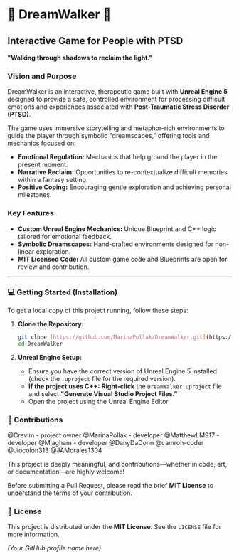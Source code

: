 # 🌌 DreamWalker 🌙

## Interactive Game for People with PTSD

**"Walking through shadows to reclaim the light."**

### Vision and Purpose

DreamWalker is an interactive, therapeutic game built with **Unreal Engine 5** designed to provide a safe, controlled environment for processing difficult emotions and experiences associated with **Post-Traumatic Stress Disorder (PTSD)**.

The game uses immersive storytelling and metaphor-rich environments to guide the player through symbolic "dreamscapes," offering tools and mechanics focused on:

* **Emotional Regulation:** Mechanics that help ground the player in the present moment.
* **Narrative Reclaim:** Opportunities to re-contextualize difficult memories within a fantasy setting.
* **Positive Coping:** Encouraging gentle exploration and achieving personal milestones.

### Key Features

* **Custom Unreal Engine Mechanics:** Unique Blueprint and C++ logic tailored for emotional feedback.
* **Symbolic Dreamscapes:** Hand-crafted environments designed for non-linear exploration.
* **MIT Licensed Code:** All custom game code and Blueprints are open for review and contribution.

---

### 💻 Getting Started (Installation)

To get a local copy of this project running, follow these steps:

1.  **Clone the Repository:**
    ```bash
    git clone [https://github.com/MarinaPollak/DreamWalker.git](https://github.com/MarinaPollak/DreamWalker.git)
    cd DreamWalker
    ```

2.  **Unreal Engine Setup:**
    * Ensure you have the correct version of Unreal Engine 5 installed (check the `.uproject` file for the required version).
    * **If the project uses C++:** **Right-click** the `DreamWalker.uproject` file and select **"Generate Visual Studio Project Files."**
    * Open the project using the Unreal Engine Editor.

### 🤝 Contributions
   @Crevlm - project owner
   @MarinaPollak - developer
   @MatthewLM917 - developer
   @Miagham - developer
   @DanyDaDonn
   @camron-coder 
   @Jiocolon313
   @JAMorales1304
   

This project is deeply meaningful, and contributions—whether in code, art, or documentation—are highly welcome!

Before submitting a Pull Request, please read the brief **MIT License** to understand the terms of your contribution.

### 📝 License

This project is distributed under the **MIT License**. See the `LICENSE` file for more information.

*(Your GitHub profile name here)*
